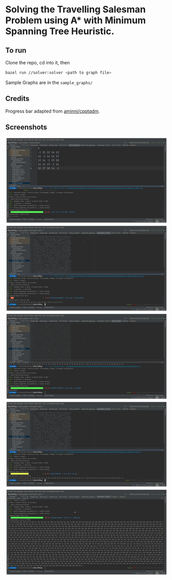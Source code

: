 # Solving the Travelling Salesman Problem using A* with Minimum Spanning Tree Heuristic.
## To run
Clone the repo, cd into it, then
```bash
bazel run //solver:solver <path to graph file>
```

Sample Graphs are in the `sample_graphs/`
## Credits
Progress bar adapted from [aminnj/cpptqdm](https://github.com/aminnj/cpptqdm).
## Screenshots
![Small Graph](screenshots/A_star_5_nodes.png)
![25 Nodes](screenshots/A_star_25_nodes_dense.png)
![40 Unsolvable](screenshots/A_star_40_nodes_unsolvable.png)
![50 Nodes](screenshots/A_star_50_nodes_sparse.png)
![1000 Nodes](screenshots/A_star_1000_nodes_sparse.png)
